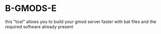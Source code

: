 # B-GMODS-E
 this "tool" allows you to build your gmod server faster with bat files and the required software already present
